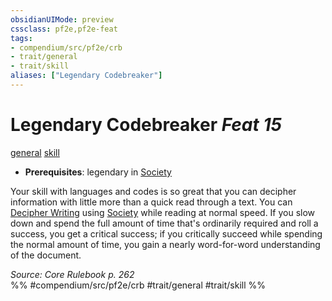 ```yaml
---
obsidianUIMode: preview
cssclass: pf2e,pf2e-feat
tags:
- compendium/src/pf2e/crb
- trait/general
- trait/skill
aliases: ["Legendary Codebreaker"]
---
```

# Legendary Codebreaker  *Feat 15*  
[general](../../Rules/traits/general.md)  [skill](../../Rules/traits/skill.md)  

- **Prerequisites**: legendary in [Society](../skills.md#Society)

Your skill with languages and codes is so great that you can decipher information with little more than a quick read through a text. You can [Decipher Writing](../../Rules/actions/decipher-writing.md) using [Society](../skills.md#Society) while reading at normal speed. If you slow down and spend the full amount of time that's ordinarily required and roll a success, you get a critical success; if you critically succeed while spending the normal amount of time, you gain a nearly word-for-word understanding of the document.

*Source: Core Rulebook p. 262*  
%% #compendium/src/pf2e/crb #trait/general #trait/skill %%